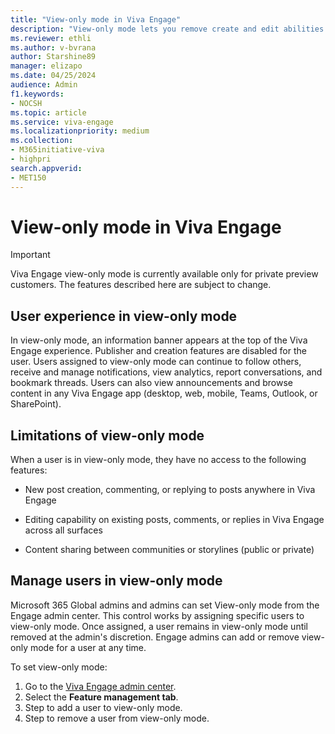 ```yaml
---
title: "View-only mode in Viva Engage"
description: "View-only mode lets you remove create and edit abilities from Viva Engage users as needed."
ms.reviewer: ethli
ms.author: v-bvrana
author: Starshine89
manager: elizapo
ms.date: 04/25/2024
audience: Admin
f1.keywords:
- NOCSH
ms.topic: article
ms.service: viva-engage
ms.localizationpriority: medium
ms.collection:  
- M365initiative-viva
- highpri
search.appverid:
- MET150
---
```


# View-only mode in Viva Engage

>[!IMPORTANT]
>Viva Engage view-only mode is currently available only for private preview customers.  The features described here are subject to change.

## User experience in view-only mode

In view-only mode, an information banner appears at the top of the Viva Engage experience. Publisher and creation features are disabled for the user. Users assigned to view-only mode can continue to follow others, receive and manage notifications, view analytics, report conversations, and bookmark threads. Users can also view announcements and browse content in any Viva Engage app (desktop, web, mobile, Teams, Outlook, or SharePoint).

## Limitations of view-only mode

When a user is in view-only mode, they have no access to the following features:

- New post creation, commenting, or replying to posts anywhere in Viva Engage

- Editing capability on existing posts, comments, or replies in Viva Engage across all surfaces

- Content sharing between communities or storylines (public or private)

## Manage users in view-only mode

Microsoft 365 Global admins and admins can set View-only mode from the Engage admin center. This control works by assigning specific users to view-only mode. Once assigned, a user remains in view-only mode until removed at the admin's discretion. Engage admins can add or remove view-only mode for a user at any time.

To set view-only mode:

1. Go to the [Viva Engage admin center](/viva/engage/eac-as-access-eac).
1. Select the **Feature management tab**.
1. Step to add a user to view-only mode. 
1. Step to remove a user from view-only mode.
